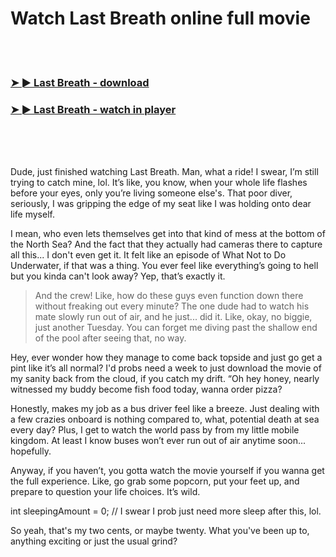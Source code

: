 <h1>Watch Last Breath online full movie</h1>


<br><br>

<h3><a href="https://Joshuas-dertigetci1979.github.io/vrsuzcrhzq/">➤ ► Last Breath - download</a></h3> 
<h3><a href="https://Joshuas-dertigetci1979.github.io/vrsuzcrhzq/">➤ ► Last Breath - watch in player</a></h3>


<br><br><br>


Dude, just finished watching Last Breath. Man, what a ride! I swear, I’m still trying to catch mine, lol. It’s like, you know, when your whole life flashes before your eyes, only you’re living someone else's. That poor diver, seriously, I was gripping the edge of my seat like I was holding onto dear life myself. 

I mean, who even lets themselves get into that kind of mess at the bottom of the North Sea? And the fact that they actually had cameras there to capture all this... I don't even get it. It felt like an episode of What Not to Do Underwater, if that was a thing. You ever feel like everything’s going to hell but you kinda can't look away? Yep, that’s exactly it.

> And the crew! Like, how do these guys even function down there without freaking out every minute? The one dude had to watch his mate slowly run out of air, and he just... did it. Like, okay, no biggie, just another Tuesday. You can forget me diving past the shallow end of the pool after seeing that, no way.

Hey, ever wonder how they manage to come back topside and just go get a pint like it’s all normal? I'd probs need a week to just download the movie of my sanity back from the cloud, if you catch my drift. “Oh hey honey, nearly witnessed my buddy become fish food today, wanna order pizza?

Honestly, makes my job as a bus driver feel like a breeze. Just dealing with a few crazies onboard is nothing compared to, what, potential death at sea every day? Plus, I get to watch the world pass by from my little mobile kingdom. At least I know buses won’t ever run out of air anytime soon... hopefully.

Anyway, if you haven’t, you gotta watch the movie yourself if you wanna get the full experience. Like, go grab some popcorn, put your feet up, and prepare to question your life choices. It’s wild.

int sleepingAmount = 0; // I swear I prob just need more sleep after this, lol.

So yeah, that's my two cents, or maybe twenty. What you've been up to, anything exciting or just the usual grind?

